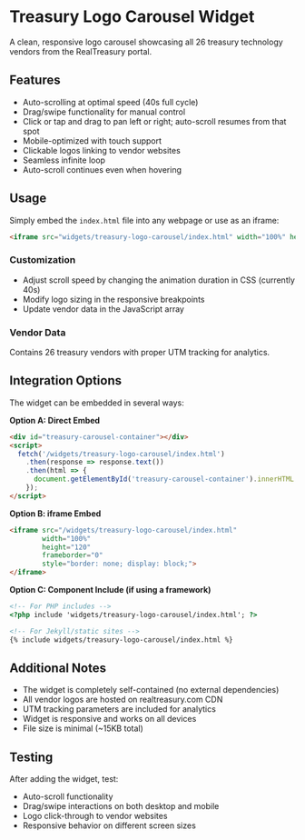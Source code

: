 # Treasury Logo Carousel Widget

A clean, responsive logo carousel showcasing all 26 treasury technology vendors from the RealTreasury portal.

## Features
- Auto-scrolling at optimal speed (40s full cycle)
- Drag/swipe functionality for manual control
- Click or tap and drag to pan left or right; auto-scroll resumes from that spot
- Mobile-optimized with touch support
- Clickable logos linking to vendor websites
- Seamless infinite loop
- Auto-scroll continues even when hovering

## Usage
Simply embed the `index.html` file into any webpage or use as an iframe:

```html
<iframe src="widgets/treasury-logo-carousel/index.html" width="100%" height="120" frameborder="0"></iframe>
```

### Customization
- Adjust scroll speed by changing the animation duration in CSS (currently 40s)
- Modify logo sizing in the responsive breakpoints
- Update vendor data in the JavaScript array

### Vendor Data
Contains 26 treasury vendors with proper UTM tracking for analytics.

## Integration Options
The widget can be embedded in several ways:

**Option A: Direct Embed**
```html
<div id="treasury-carousel-container"></div>
<script>
  fetch('/widgets/treasury-logo-carousel/index.html')
    .then(response => response.text())
    .then(html => {
      document.getElementById('treasury-carousel-container').innerHTML = html;
    });
</script>
```

**Option B: iframe Embed**
```html
<iframe src="/widgets/treasury-logo-carousel/index.html" 
        width="100%" 
        height="120" 
        frameborder="0"
        style="border: none; display: block;">
</iframe>
```

**Option C: Component Include (if using a framework)**
```html
<!-- For PHP includes -->
<?php include 'widgets/treasury-logo-carousel/index.html'; ?>

<!-- For Jekyll/static sites -->
{% include widgets/treasury-logo-carousel/index.html %}
```

## Additional Notes
- The widget is completely self-contained (no external dependencies)
- All vendor logos are hosted on realtreasury.com CDN
- UTM tracking parameters are included for analytics
- Widget is responsive and works on all devices
- File size is minimal (~15KB total)

## Testing
After adding the widget, test:
- Auto-scroll functionality
- Drag/swipe interactions on both desktop and mobile
- Logo click-through to vendor websites
- Responsive behavior on different screen sizes
